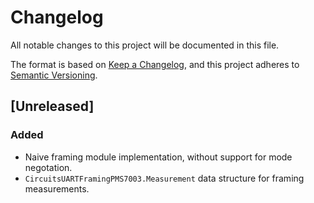 # Changelog
All notable changes to this project will be documented in this file.

The format is based on [Keep a Changelog](https://keepachangelog.com/en/1.0.0/),
and this project adheres to [Semantic Versioning](https://semver.org/spec/v2.0.0.html).

## [Unreleased]

### Added
- Naive framing module implementation, without support for mode negotation.
- `CircuitsUARTFramingPMS7003.Measurement` data structure for framing measurements.